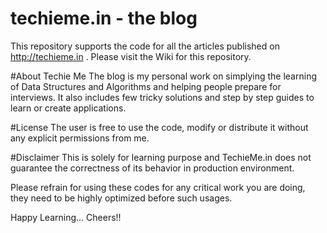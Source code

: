 # techieme.in - the blog
This repository supports the code for all the articles published on http://techieme.in . Please visit the Wiki for this repository.

#About Techie Me
The blog is my personal work on simplying the learning of Data Structures and Algorithms and helping people prepare for interviews. 
It also includes few tricky solutions and step by step guides to learn or create applications.

#License
The user is free to use the code, modify or distribute it without any explicit permissions from me. 

#Disclaimer
This is solely for learning purpose and TechieMe.in does not guarantee the correctness of its behavior in production environment.

Please refrain for using these codes for any critical work you are doing, they need to be highly optimized before such usages.

Happy Learning... Cheers!!
